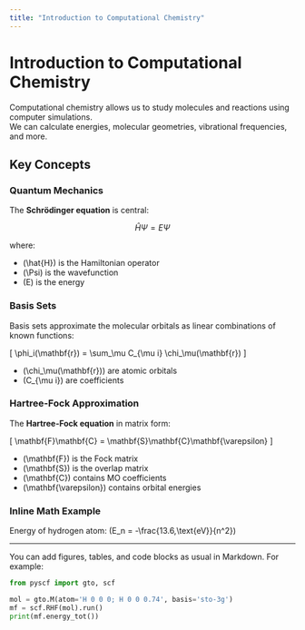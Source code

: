```yaml
---
title: "Introduction to Computational Chemistry"
---
```


# Introduction to Computational Chemistry

Computational chemistry allows us to study molecules and reactions using computer simulations.  
We can calculate energies, molecular geometries, vibrational frequencies, and more.

## Key Concepts

### Quantum Mechanics

The **Schrödinger equation** is central:

$$
\hat{H} \Psi = E \Psi
$$

where:  
- \(\hat{H}\) is the Hamiltonian operator  
- \(\Psi\) is the wavefunction  
- \(E\) is the energy

### Basis Sets

Basis sets approximate the molecular orbitals as linear combinations of known functions:

\[
\phi_i(\mathbf{r}) = \sum_\mu C_{\mu i} \chi_\mu(\mathbf{r})
\]

- \(\chi_\mu(\mathbf{r})\) are atomic orbitals  
- \(C_{\mu i}\) are coefficients

### Hartree-Fock Approximation

The **Hartree-Fock equation** in matrix form:

\[
\mathbf{F}\mathbf{C} = \mathbf{S}\mathbf{C}\mathbf{\varepsilon}
\]

- \(\mathbf{F}\) is the Fock matrix  
- \(\mathbf{S}\) is the overlap matrix  
- \(\mathbf{C}\) contains MO coefficients  
- \(\mathbf{\varepsilon}\) contains orbital energies

### Inline Math Example

Energy of hydrogen atom: \(E_n = -\frac{13.6\,\text{eV}}{n^2}\)

---

You can add figures, tables, and code blocks as usual in Markdown. For example:

```python
from pyscf import gto, scf

mol = gto.M(atom='H 0 0 0; H 0 0 0.74', basis='sto-3g')
mf = scf.RHF(mol).run()
print(mf.energy_tot())

